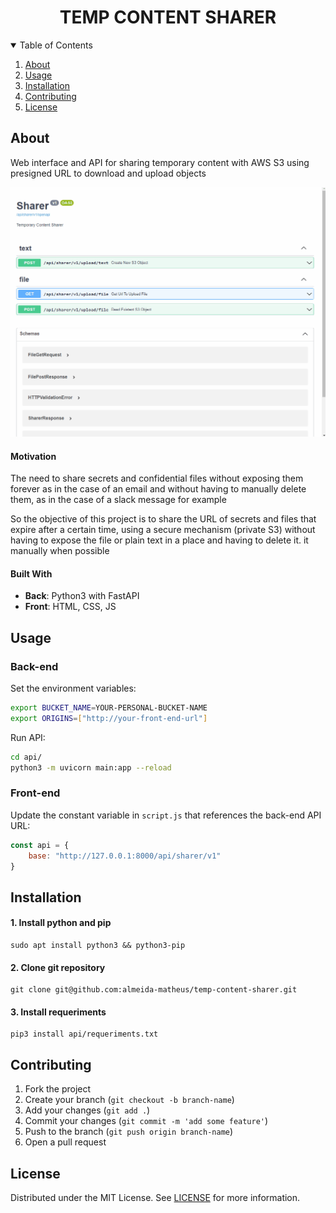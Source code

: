 <div align="center">
  <h1 align="center">TEMP CONTENT SHARER</h1>
</div>

<details open="open">
  <summary>Table of Contents</summary>
  <ol>
    <li><a href="#about">About</a></li>
    <li><a href="#usage">Usage</a></li>
    <li><a href="#installation">Installation</a></li>
    <li><a href="#contributing">Contributing</a></li>
    <li><a href="#license">License</a></li>
  </ol>
</details>

## About

Web interface and API for sharing temporary content with AWS S3 using presigned URL to download and upload objects

<img src="./assets/temp-content-sharer.gif" alt="temp-content-sharer">

#### Motivation
The need to share secrets and confidential files without exposing them forever as in the case of an email and without having to manually delete them, as in the case of a slack message for example

So the objective of this project is to share the URL of secrets and files that expire after a certain time, using a secure mechanism (private S3) without having to expose the file or plain text in a place and having to delete it. it manually when possible

#### Built With

- **Back**: Python3 with FastAPI
- **Front**: HTML, CSS, JS

## Usage

### Back-end

Set the environment variables:

```bash
export BUCKET_NAME=YOUR-PERSONAL-BUCKET-NAME
export ORIGINS=["http://your-front-end-url"]
```

Run API:

```bash
cd api/
python3 -m uvicorn main:app --reload
```

### Front-end
Update the constant variable in `script.js` that references the back-end API URL:

```javascript
const api = {
    base: "http://127.0.0.1:8000/api/sharer/v1"
}
```

## Installation

#### 1. Install python and pip
```
sudo apt install python3 && python3-pip
```

#### 2. Clone git repository
```
git clone git@github.com:almeida-matheus/temp-content-sharer.git
```

#### 3. Install requeriments
```
pip3 install api/requeriments.txt
```

## Contributing
1. Fork the project
2. Create your branch (`git checkout -b branch-name`)
3. Add your changes (`git add .`)
4. Commit your changes (`git commit -m 'add some feature'`)
5. Push to the branch (`git push origin branch-name`)
6. Open a pull request

## License
Distributed under the MIT License. See [LICENSE](LICENSE) for more information.